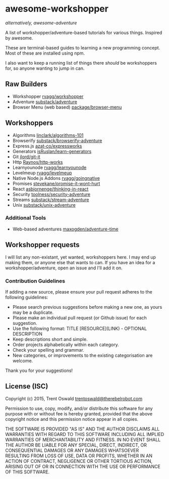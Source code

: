 # awesome-workshopper
*alternatively, awesome-adventure*

A list of workshopper/adventure-based tutorials for various things. Inspired by awesome.

These are terminal-based guides to learning a new programming concept. Most of these are installed using npm.

I also want to keep a running list of things there *should* be workshoppers for, so anyone wanting to jump in can.

## Raw Builders
- Workshopper [rvagg/workshopper](https://github.com/rvagg/workshopper)
- Adventure [substack/adventure](https://github.com/substack/adventure)
- Browser Menu (web based) [package/browser-menu](https://www.npmjs.com/package/browser-menu)

## Workshoppers
- Algorithms [linclark/algorithms-101](https://github.com/linclark/algorithms-101)
- Browserify [substack/browserify-adventure](https://github.com/substack/browserify-adventure)
- Express.js [azat-co/expressworks](https://github.com/azat-co/expressworks)
- Generators [isRuslan/learn-generators](https://github.com/isRuslan/learn-generators)
- Git [jlord/git-it](https://github.com/jlord/git-it)
- Http [Raynos/http-works](https://github.com/Raynos/http-works)
- Learnyounode [rvagg/learnyounode](https://github.com/rvagg/learnyounode)
- Levelmeup [rvagg/levelmeup](https://github.com/rvagg/levelmeup)
- Native Node.js Addons [rvagg/goingnative](https://github.com/rvagg/goingnative)
- Promises [stevekane/promise-it-wont-hurt](https://github.com/stevekane/promise-it-wont-hurt)
- React [asbjornenge/thinking-in-react](https://github.com/asbjornenge/thinking-in-react)
- Security [toolness/security-adventure](https://github.com/toolness/security-adventure)
- Streams [substack/stream-adventure](https://github.com/substack/stream-adventure)
- Unix [substack/unix-adventure](https://github.com/substack/unix-adventure)

### Additional Tools
- Web-based adventures [maxogden/adventure-time](https://github.com/maxogden/adventure-time)

## Workshopper requests
I will list any non-existant, yet wanted, workshoppers here. I may end up making them, or anyone else that wants to can. If you have an idea for a workshopper/adventure, open an issue and I'll add it on.

### Contribution Guidelines
If adding a new source, please ensure your pull request adheres to the following guidelines:

* Please search previous suggestions before making a new one, as yours may be a duplicate.
* Please make an individual pull request (or Github issue) for each suggestion.
* Use the following format: TITLE \[RESOURCE\]\(LINK\) - OPTIONAL DESCRIPTION
* Keep descriptions short and simple.
* Order projects alphabetically within each category.
* Check your spelling and grammar.
* New categories, or improvements to the existing categorisation are welcome.

Thank you for your suggestions!

## License (ISC)

Copyright (c) 2015, Trent Oswald <trentoswald@therebelrobot.com>

Permission to use, copy, modify, and/or distribute this software for any purpose with or without fee is hereby granted, provided that the above copyright notice and this permission notice appear in all copies.

THE SOFTWARE IS PROVIDED "AS IS" AND THE AUTHOR DISCLAIMS ALL WARRANTIES WITH REGARD TO THIS SOFTWARE INCLUDING ALL IMPLIED WARRANTIES OF MERCHANTABILITY AND FITNESS. IN NO EVENT SHALL THE AUTHOR BE LIABLE FOR ANY SPECIAL, DIRECT, INDIRECT, OR CONSEQUENTIAL DAMAGES OR ANY DAMAGES WHATSOEVER RESULTING FROM LOSS OF USE, DATA OR PROFITS, WHETHER IN AN ACTION OF CONTRACT, NEGLIGENCE OR OTHER TORTIOUS ACTION, ARISING OUT OF OR IN CONNECTION WITH THE USE OR PERFORMANCE OF THIS SOFTWARE.
